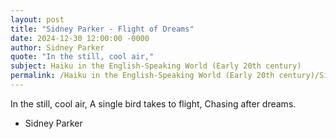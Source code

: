 ```yaml
---
layout: post
title: "Sidney Parker - Flight of Dreams"
date: 2024-12-30 12:00:00 -0000
author: Sidney Parker
quote: "In the still, cool air,"
subject: Haiku in the English-Speaking World (Early 20th century)
permalink: /Haiku in the English-Speaking World (Early 20th century)/Sidney Parker/Sidney Parker - Flight of Dreams
---
```


In the still, cool air,
A single bird takes to flight,
Chasing after dreams.

- Sidney Parker
